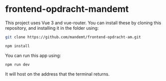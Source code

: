 # frontend-opdracht-mandemt

This project uses Vue 3 and vue-router. You can install these by cloning this repository, and installing it in the folder using:
```sh
git clone https://github.com/mandemt/frontend-opdracht-am.git
```

```sh
npm install
```

You can run this app using:

```sh
npm run dev
```

It will host on the address that the terminal returns.


